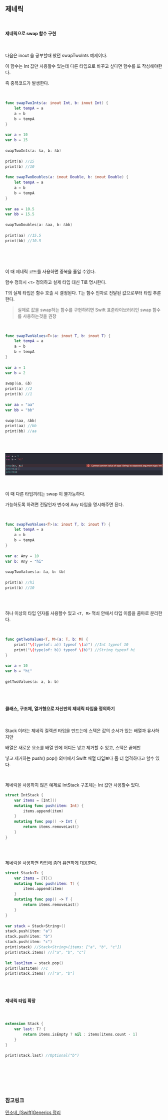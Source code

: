 ## 제네릭

<br/>

#### 제네릭으로 swap 함수 구현

<br/>

다음은 inout 을 공부할때 봤던 swapTwoInts 예제이다.

이 함수는 Int 값만 사용할수 있는데 다른 타입으로 바꾸고 싶다면 함수를 또 작성해야한다.

즉 중복코드가 발생한다.

<br/>

```swift
func swapTwoInts(a: inout Int, b: inout Int) {
    let tempA = a
    a = b
    b = tempA
}

var a = 10
var b = 15

swapTwoInts(a: &a, b: &b)

print(a) //15
print(b) //10

func swapTwoDoubles(a: inout Double, b: inout Double) {
    let tempA = a
    a = b
    b = tempA
}

var aa = 10.5
var bb = 15.5

swapTwoDoubles(a: &aa, b: &bb)

print(aa) //15.5
print(bb) //10.5



```

<br/>

<br/>이 때 제네릭 코드를 사용하면 중복을 줄일 수있다.

함수 정의시 `<T>` 정의하고 실제 타입 대신 T로 명시한다.

T의 실제 타입은 함수 호출 시 결정된다. T는 함수 인자로 전달된 값으로부터 타입 추론한다.

> 실제로 값을 swap하는 함수를 구현하려면 Swift 표준라이브러리인 swap 함수를 사용하는것을 권장

<br/>

```swift
func swapTwoValues<T>(a: inout T, b: inout T) {
    let tempA = a
    a = b
    b = tempA
}

var a = 1
var b = 2

swap(&a, &b)
print(a) //2
print(b) //1

var aa = "aa"
var bb = "bb"

swap(&aa, &bb)
print(aa) //bb
print(bb) //aa

```

<br/>

<br/>

![generics](images/generics.png)

<br/>

이 때 다른 타입끼리는 swap 이 불가능하다. 

가능하도록 하려면 전달인자 변수에 Any 타입을 명시해주면 된다.

<br/>

```swift
func swapTwoValues<T>(a: inout T, b: inout T) {
    let tempA = a
    a = b
    b = tempA
}

var a: Any = 10
var b: Any = "hi"

swapTwoValues(a: &a, b: &b)

print(a) //hi
print(b) //10
```

<br/>

<br/>

하나 이상의 타입 인자를 사용할수 있고 `<T, M>`  꺽쇠 안에서 타입 이름을 콤마로 분리한다.

<br/>

```swift
func getTwoValues<T, M>(a: T, b: M) {
    print("\(type(of: a)) typeof \(a)") //Int typeof 10
    print("\(type(of: b)) typeof \(b)") //String typeof hi
}

var a = 10
var b = "hi"

getTwoValues(a: a, b: b)
```

<br/>

<br/>

#### 클래스, 구조체, 열거형으로 자신만의 제네릭 타입을 정의하기

<br/>

Stack 이라는 제네릭 컬렉션 타입을 만드는데 스택은 값의 순서가 있는 배열과 유사하지만

배열은 새로운 요소를 배열 안에 어디든 넣고 제거할 수 있고, 스택은 끝에만 

넣고 제거하는 push() pop() 의미에서 Swift 배열 타입보다 좀 더 엄격하다고 할수 있다.

<br/>

제네릭을 사용하지 않은 예제로 IntStack 구조체는 Int 값만 사용할수 있다.

```swift
struct IntStack {
    var items = [Int]()
    mutating func push(item: Int) {
        items.append(item)
    }
    mutating func pop() -> Int {
        return items.removeLast()
    }
}

```

<br/>

<br/>

제네릭을 사용하면 타입에 좀더 유연하게 대응한다.

```swift
struct Stack<T> {
    var items = [T]()
    mutating func push(item: T) {
        items.append(item)
    }
    mutating func pop() -> T {
        return items.removeLast()
    }
}

var stack = Stack<String>()
stack.push(item: "a")
stack.push(item: "b")
stack.push(item: "c")
print(stack) //Stack<String>(items: ["a", "b", "c"])
print(stack.items) //["a", "b", "c"]

let lastItem = stack.pop()
print(lastItem) //c
print(stack.items) //["a", "b"]
```

<br/>

<br/>

#### 제네릭 타입 확장

#### <br/>

```swift
extension Stack {
    var last: T? {
        return items.isEmpty ? nil : items[items.count - 1]
    }
}

print(stack.last) //Optional("b")
```

<br/>

<br/>



<br/>

<br/>

<br/>

### 참고링크

[민소네_[Swift]Generics 정리](http://minsone.github.io/mac/ios/swift-generics-summary)